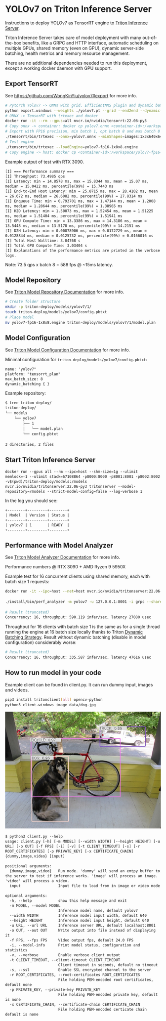 # YOLOv7 on Triton Inference Server

Instructions to deploy YOLOv7 as TensorRT engine to [Triton Inference Server](https://github.com/NVIDIA/triton-inference-server).

Triton Inference Server takes care of model deployment with many out-of-the-box benefits, like a GRPC and HTTP interface, automatic scheduling on multiple GPUs, shared memory (even on GPU), dynamic server-side batching, health metrics and memory resource management.

There are no additional dependencies needed to run this deployment, except a working docker daemon with GPU support.

## Export TensorRT

See https://github.com/WongKinYiu/yolov7#export for more info.

```bash
# Pytorch Yolov7 -> ONNX with grid, EfficientNMS plugin and dynamic batch size
python export.windows --weights ./yolov7.pt --grid --end2end --dynamic-batch --simplify --topk-all 100 --iou-thres 0.65 --conf-thres 0.35 --img-size 640 640
# ONNX -> TensorRT with trtexec and docker
docker run -it --rm --gpus=all nvcr.io/nvidia/tensorrt:22.06-py3
# Copy onnx -> container: docker cp yolov7.onnx <container-id>:/workspace/
# Export with FP16 precision, min batch 1, opt batch 8 and max batch 8
./tensorrt/bin/trtexec --onnx=yolov7.onnx --minShapes=images:1x3x640x640 --optShapes=images:8x3x640x640 --maxShapes=images:8x3x640x640 --fp16 --workspace=4096 --saveEngine=yolov7-fp16-1x8x8.engine --timingCacheFile=timing.cache
# Test engine
./tensorrt/bin/trtexec --loadEngine=yolov7-fp16-1x8x8.engine
# Copy engine -> host: docker cp <container-id>:/workspace/yolov7-fp16-1x8x8.engine .
```

Example output of test with RTX 3090.

```
[I] === Performance summary ===
[I] Throughput: 73.4985 qps
[I] Latency: min = 14.8578 ms, max = 15.8344 ms, mean = 15.07 ms, median = 15.0422 ms, percentile(99%) = 15.7443 ms
[I] End-to-End Host Latency: min = 25.8715 ms, max = 28.4102 ms, mean = 26.672 ms, median = 26.6082 ms, percentile(99%) = 27.8314 ms
[I] Enqueue Time: min = 0.793701 ms, max = 1.47144 ms, mean = 1.2008 ms, median = 1.28644 ms, percentile(99%) = 1.38965 ms
[I] H2D Latency: min = 1.50073 ms, max = 1.52454 ms, mean = 1.51225 ms, median = 1.51404 ms, percentile(99%) = 1.51941 ms
[I] GPU Compute Time: min = 13.3386 ms, max = 14.3186 ms, mean = 13.5448 ms, median = 13.5178 ms, percentile(99%) = 14.2151 ms
[I] D2H Latency: min = 0.00878906 ms, max = 0.0172729 ms, mean = 0.0128844 ms, median = 0.0125732 ms, percentile(99%) = 0.0166016 ms
[I] Total Host Walltime: 3.04768 s
[I] Total GPU Compute Time: 3.03404 s
[I] Explanations of the performance metrics are printed in the verbose logs.
```
Note: 73.5 qps x batch 8 = 588 fps @ ~15ms latency.

## Model Repository

See [Triton Model Repository Documentation](https://github.com/triton-inference-server/server/blob/main/docs/model_repository.md#model-repository) for more info.

```bash
# Create folder structure
mkdir -p triton-deploy/models/yolov7/1/
touch triton-deploy/models/yolov7/config.pbtxt
# Place model
mv yolov7-fp16-1x8x8.engine triton-deploy/models/yolov7/1/model.plan
```

## Model Configuration

See [Triton Model Configuration Documentation](https://github.com/triton-inference-server/server/blob/main/docs/model_configuration.md#model-configuration) for more info.

Minimal configuration for `triton-deploy/models/yolov7/config.pbtxt`:

```
name: "yolov7"
platform: "tensorrt_plan"
max_batch_size: 8
dynamic_batching { }
```

Example repository:

```bash
$ tree triton-deploy/
triton-deploy/
└── models
    └── yolov7
        ├── 1
        │   └── model.plan
        └── config.pbtxt

3 directories, 2 files
```

## Start Triton Inference Server

```
docker run --gpus all --rm --ipc=host --shm-size=1g --ulimit memlock=-1 --ulimit stack=67108864 -p8000:8000 -p8001:8001 -p8002:8002 -v$(pwd)/triton-deploy/models:/models nvcr.io/nvidia/tritonserver:22.06-py3 tritonserver --model-repository=/models --strict-model-config=false --log-verbose 1
```

In the log you should see:

```
+--------+---------+--------+
| Model  | Version | Status |
+--------+---------+--------+
| yolov7 | 1       | READY  |
+--------+---------+--------+
```

## Performance with Model Analyzer

See [Triton Model Analyzer Documentation](https://github.com/triton-inference-server/server/blob/main/docs/model_analyzer.md#model-analyzer) for more info.

Performance numbers @ RTX 3090 + AMD Ryzen 9 5950X

Example test for 16 concurrent clients using shared memory, each with batch size 1 requests:

```bash
docker run -it --ipc=host --net=host nvcr.io/nvidia/tritonserver:22.06-py3-sdk /bin/bash

./install/bin/perf_analyzer -m yolov7 -u 127.0.0.1:8001 -i grpc --shared-memory system --concurrency-range 16

# Result (truncated)
Concurrency: 16, throughput: 590.119 infer/sec, latency 27080 usec
```

Throughput for 16 clients with batch size 1 is the same as for a single thread running the engine at 16 batch size locally thanks to Triton [Dynamic Batching Strategy](https://github.com/triton-inference-server/server/blob/main/docs/model_configuration.md#dynamic-batcher). Result without dynamic batching (disable in model configuration) considerably worse:

```bash
# Result (truncated)
Concurrency: 16, throughput: 335.587 infer/sec, latency 47616 usec
```

## How to run model in your code

Example client can be found in client.py. It can run dummy input, images and videos.

```bash
pip3 install tritonclient[all] opencv-python
python3 client.windows image data/dog.jpg
```

![exemplary output result](data/dog_result.jpg)

```
$ python3 client.py --help
usage: client.py [-h] [-m MODEL] [--width WIDTH] [--height HEIGHT] [-u URL] [-o OUT] [-f FPS] [-i] [-v] [-t CLIENT_TIMEOUT] [-s] [-r ROOT_CERTIFICATES] [-p PRIVATE_KEY] [-x CERTIFICATE_CHAIN] {dummy,image,video} [input]

positional arguments:
  {dummy,image,video}   Run mode. 'dummy' will send an emtpy buffer to the server to test if inference works. 'image' will process an image. 'video' will process a video.
  input                 Input file to load from in image or video mode

optional arguments:
  -h, --help            show this help message and exit
  -m MODEL, --model MODEL
                        Inference model name, default yolov7
  --width WIDTH         Inference model input width, default 640
  --height HEIGHT       Inference model input height, default 640
  -u URL, --url URL     Inference server URL, default localhost:8001
  -o OUT, --out OUT     Write output into file instead of displaying it
  -f FPS, --fps FPS     Video output fps, default 24.0 FPS
  -i, --model-info      Print model status, configuration and statistics
  -v, --verbose         Enable verbose client output
  -t CLIENT_TIMEOUT, --client-timeout CLIENT_TIMEOUT
                        Client timeout in seconds, default no timeout
  -s, --ssl             Enable SSL encrypted channel to the server
  -r ROOT_CERTIFICATES, --root-certificates ROOT_CERTIFICATES
                        File holding PEM-encoded root certificates, default none
  -p PRIVATE_KEY, --private-key PRIVATE_KEY
                        File holding PEM-encoded private key, default is none
  -x CERTIFICATE_CHAIN, --certificate-chain CERTIFICATE_CHAIN
                        File holding PEM-encoded certicate chain default is none
```
